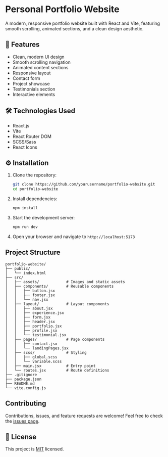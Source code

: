 # Personal Portfolio Website

A modern, responsive portfolio website built with React and Vite, featuring smooth scrolling, animated sections, and a clean design aesthetic.


## 🚀 Features

- Clean, modern UI design
- Smooth scrolling navigation
- Animated content sections
- Responsive layout
- Contact form
- Project showcase
- Testimonials section
- Interactive elements

## 🛠️ Technologies Used

- React.js
- Vite
- React Router DOM
- SCSS/Sass
- React Icons

## ⚙️ Installation

1. Clone the repository:
   ```bash
   git clone https://github.com/yourusername/portfolio-website.git
   cd portfolio-website

2. Install dependencies:

    ```bash
    npm install
    ```

3. Start the development server:

    ```bash
    npm run dev
    ```

4. Open your browser and navigate to `http://localhost:5173`

## Project Structure

```
portfolio-website/
├── public/
│   └── index.html
├── src/
│   ├── assets/            # Images and static assets
│   ├── components/        # Reusable components
│   │   ├── button.jsx
│   │   ├── footer.jsx
│   │   └── nav.jsx
│   ├── layout/            # Layout components
│   │   ├── about.jsx
│   │   ├── experience.jsx
│   │   ├── form.jsx
│   │   ├── header.jsx
│   │   ├── portfolio.jsx
│   │   ├── profile.jsx
│   │   └── testimonial.jsx
│   ├── pages/             # Page components
│   │   ├── contact.jsx
│   │   └── landingPages.jsx
│   ├── scss/              # Styling
│   │   ├── global.scss
│   │   └── variable.scss
│   ├── main.jsx           # Entry point
│   └── routes.jsx         # Route definitions
├── .gitignore
├── package.json
├── README.md
└── vite.config.js
```

## Contributing

Contributions, issues, and feature requests are welcome! Feel free to check the [issues page](https://github.com/yourusername/portfolio-website/issues).

## 📝 License

This project is [MIT](LICENSE) licensed.
